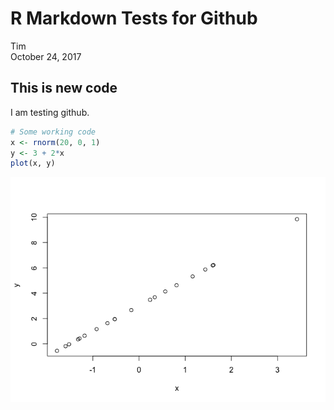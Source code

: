 # R Markdown Tests for Github
Tim  
October 24, 2017  



## This is new code

I am testing github.


```r
# Some working code
x <- rnorm(20, 0, 1)
y <- 3 + 2*x
plot(x, y)
```

![](rmd_tests_github_files/figure-html/unnamed-chunk-1-1.png)<!-- -->

